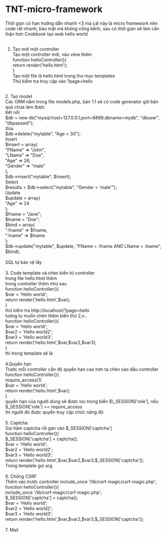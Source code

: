 # TNT-micro-framework<br />
Thời gian có hạn hướng dẫn nhanh <3 mà cái này là micro framework nên code rất nhanh, bảo mật mà không cồng kềnh, sau có thời gian sẽ làm cẩn thận hơn
Cookbook tạo web hello world<br />
<br />
1. Tạo mới một controller<br />
Tạo một controller mới, vào view thêm<br />
function helloController(){<br />
    return render('hello.html');<br />
}<br />
Tạo một file là hello.html trong thư mục templates<br />
Thử kiểm tra truy cập vào ?page=hello <br />
<br />
2. Tạo model<br />
Các ORM nằm trong file models.php, bản 1.1 sẽ có code gerenator giờ bận quá chưa làm được<br />
Kết nối<br />
$db = new db("mysql:host=127.0.0.1;port=8889;dbname=mydb", "dbuser", "dbpasswd");<br />
Xóa<br />
$db->delete("mytable", "Age < 30");<br />
Insert<br />
$insert = array(<br />
    "FName" => "John",<br />
    "LName" => "Doe",<br />
    "Age" => 26,<br />
    "Gender" => "male"<br />
);<br />
$db->insert("mytable", $insert);<br />
Select<br />
$results = $db->select("mytable", "Gender = 'male'");<br />
Update<br />
$update = array(<br />
    "Age" => 24<br />
);<br />
$fname = "Jane";<br />
$lname = "Doe";<br />
$bind = array(<br />
    ":fname" => $fname,<br />
    ":lname" => $lname<br />
);<br />
$db->update("mytable", $update, "FName = :fname AND LName = :lname", $bind);<br />
<br />
SQL tự bảo vệ lấy<br />
<br />
3. Code template và chèn biến từ controller<br />
trong file hello.html thêm <?php echo $arg[1]; ?><br />
trong controller thêm như sau<br />
function helloController(){<br />
    $var = 'Hello world';<br />
    return render('hello.html',$var);<br />
}<br />
thử kiểm tra http://localhost/?page=hello<br />
tương tự muốn chèn thêm biến thứ 2,n..<br />
function helloController(){<br />
    $var = 'Hello world';<br />
    $var2 = 'Hello world2';<br />
    $var3 = 'Hello world3';<br />
    return render('hello.html',$var,$var2,$var3);<br />
}<br />
thì trong template sẽ là <?php echo $arg[1].$arg[2].$arg[3]; ?><br />
<br />
4.Quyền hạn<br />
Trước mỗi controller cần độ quyền hạn cao hơn ta chèn vào đầu controller<br />
function helloController(){<br />
    require_access(1)<br />
    $var = 'Hello world';<br />
    return render('hello.html',$var);<br />
}<br />
quyền hạn của người dùng sẽ được lưu trong biến $\_SESSION['role'], nếu $_SESSION['role'] >= require_access<br /> 
thì người đó được quyền truy cập chức năng đó<br />
<br />
5. Captcha <br />
 Gọi hàm captcha rồi gán vào $_SESSION['captcha'] <br />
function helloController(){<br />
    $_SESSION['captcha'] = captcha();<br />
    $var = 'Hello world';<br />
    $var2 = 'Hello world2';<br />
    $var3 = 'Hello world3';<br />
    return render('hello.html',$var,$var2,$var3,$_SESSION['captcha']);<br />
Trong template gọi arg <br />
<br />
6. Chống CSRF<br />
Thêm vào trước controller include_once '/lib/csrf-magic/csrf-magic.php';<br />
function helloController(){<br />
    include_once '/lib/csrf-magic/csrf-magic.php';<br />
    $_SESSION['captcha'] = captcha();<br />
    $var = 'Hello world';<br />
    $var2 = 'Hello world2';<br />
    $var3 = 'Hello world3';<br />
    return render('hello.html',$var,$var2,$var3,$_SESSION['captcha']);<br />
<br />
7. Mail<br />




